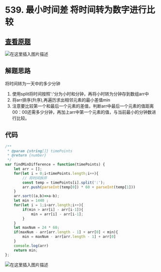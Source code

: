 # 539. 最小时间差 将时间转为数字进行比较

## [查看原题](https://leetcode-cn.com/problems/minimum-time-difference/)
![在这里插入图片描述](https://img-blog.csdnimg.cn/4cf97b6a15c8428da07e5f09c298ec89.png?x-oss-process=image/watermark,type_d3F5LXplbmhlaQ,shadow_50,text_Q1NETiBA562xLi4=,size_20,color_FFFFFF,t_70,g_se,x_16)


## 解题思路

将时间转为一天中的多少分钟

1. 使用split将时间按照':'分为小时和分钟，再将小时转为分钟存到数组arr中
2. 将arr排序(升序),再遍历求出相邻元素的最小差值min
3. 注意要比较第一个和最后一个元素的差值，判断arr中最后一个元素的值距离00：00还需多少分钟，再加上arr中第一个元素的值，与当前最小的分钟数进行比较。


## 代码

```javascript
/**
 * @param {string[]} timePoints
 * @return {number}
 */
var findMinDifference = function(timePoints) {
	let arr = [];
	for(let i = 0;i<timePoints.length;i++){
		// 将时间拆开
		const temp = timePoints[i].split(':');
		arr.push(parseInt(temp[0]) * 60 + parseInt(temp[1]))
	}
	arr.sort((a,b)=>a-b);
	let min = 1440 ;
	for(let i = 1;i<arr.length;i++){
		if(min > arr[i] - arr[i-1]){
			min = arr[i] - arr[i-1];
		}
	}
	let maxNum = 24 * 60;
	if(maxNum - arr[arr.length - 1] + arr[0] < min){
		min = maxNum - arr[arr.length - 1] + arr[0]
	}
	console.log(arr)
	return min;
};
```
![在这里插入图片描述](https://img-blog.csdnimg.cn/10baaeb750b8414f8d2674bec97a584e.png)

